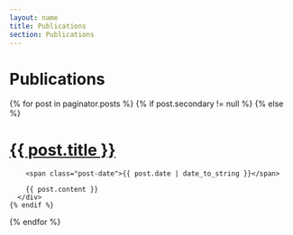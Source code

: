 ```yaml
---
layout: name
title: Publications
section: Publications
---
```

Publications
============


<div class="posts">
  {% for post in paginator.posts %}
    {% if post.secondary != null %}
    {% else %}
      <div class="post">
        <h1 class="post-title">
          <a href="{{ post.url }}">
            {{ post.title }}
          </a>
        </h1>

        <span class="post-date">{{ post.date | date_to_string }}</span>

        {{ post.content }}
      </div>
    {% endif %}
  {% endfor %}
</div>
